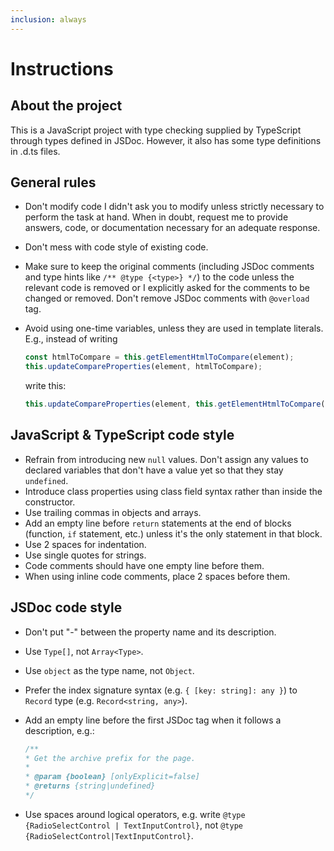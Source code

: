 ```yaml
---
inclusion: always
---
```

# Instructions

## About the project

This is a JavaScript project with type checking supplied by TypeScript through types defined in JSDoc. However, it also has some type definitions in .d.ts files.

## General rules

* Don't modify code I didn't ask you to modify unless strictly necessary to perform the task at hand. When in doubt, request me to provide answers, code, or documentation necessary for an adequate response.
* Don't mess with code style of existing code.
* Make sure to keep the original comments (including JSDoc comments and type hints like `/** @type {<type>} */`) to the code unless the relevant code is removed or I explicitly asked for the comments to be changed or removed. Don't remove JSDoc comments with `@overload` tag.
* Avoid using one-time variables, unless they are used in template literals. E.g., instead of writing

  ```js
  const htmlToCompare = this.getElementHtmlToCompare(element);
  this.updateCompareProperties(element, htmlToCompare);
  ```

  write this:

  ```js
  this.updateCompareProperties(element, this.getElementHtmlToCompare(element));
  ```

## JavaScript & TypeScript code style

* Refrain from introducing new `null` values. Don't assign any values to declared variables that don't have a value yet so that they stay `undefined`.
* Introduce class properties using class field syntax rather than inside the constructor.
* Use trailing commas in objects and arrays.
* Add an empty line before `return` statements at the end of blocks (function, `if` statement, etc.) unless it's the only statement in that block.
* Use 2 spaces for indentation.
* Use single quotes for strings.
* Code comments should have one empty line before them.
* When using inline code comments, place 2 spaces before them.

## JSDoc code style

* Don't put "-" between the property name and its description.
* Use `Type[]`, not `Array<Type>`.
* Use `object` as the type name, not `Object`.
* Prefer the index signature syntax (e.g. `{ [key: string]: any }`) to `Record` type (e.g. `Record<string, any>`).
* Add an empty line before the first JSDoc tag when it follows a description, e.g.:

  ```js
  /**
  * Get the archive prefix for the page.
  *
  * @param {boolean} [onlyExplicit=false]
  * @returns {string|undefined}
  */
  ```

* Use spaces around logical operators, e.g. write `@type {RadioSelectControl | TextInputControl}`, not `@type {RadioSelectControl|TextInputControl}`.
